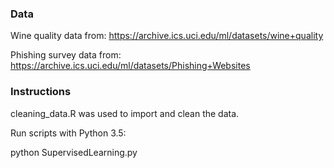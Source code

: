 ### Data

Wine quality data from: https://archive.ics.uci.edu/ml/datasets/wine+quality

Phishing survey data from: https://archive.ics.uci.edu/ml/datasets/Phishing+Websites

### Instructions

cleaning_data.R was used to import and clean the data.

Run scripts with Python 3.5:

python SupervisedLearning.py
